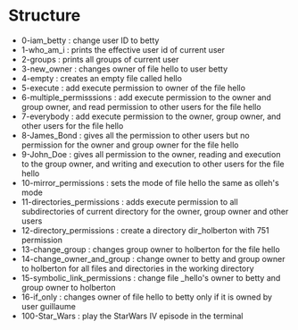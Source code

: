 # Structure

* 0-iam_betty : change user ID to betty
* 1-who_am_i : prints the effective user id of current user
* 2-groups : prints all groups of current user
* 3-new_owner : changes owner of file hello to user betty
* 4-empty : creates an empty file called hello
* 5-execute : add execute permission to owner of the file hello
* 6-multiple_permisssions : add execute permission to the owner and group owner, and read permission to other users for the file hello
* 7-everybody : add execute permission to the owner, group owner, and other users for the file hello
* 8-James_Bond : gives all the permission to other users but no permission for the owner and group owner for the file hello
* 9-John_Doe : gives all permission to the owner, reading and execution to the group owner, and writing and execution to other users for the file hello
* 10-mirror_permissions : sets the mode of file hello the same as olleh's mode
* 11-directories_permissions : adds execute permission to all subdirectories of current directory for the owner, group owner and other users
* 12-directory_permissions : create a directory dir_holberton with 751 permission
* 13-change_group : changes group owner to holberton for the file hello
* 14-change_owner_and_group : change owner to betty and group owner to holberton for all files and directories in the working directory
* 15-symbolic_link_permissions : change file _hello's owner to betty and group owner to holberton
* 16-if_only : changes owner of file hello to betty only if it is owned by user guillaume
* 100-Star_Wars : play the StarWars IV episode in the terminal

